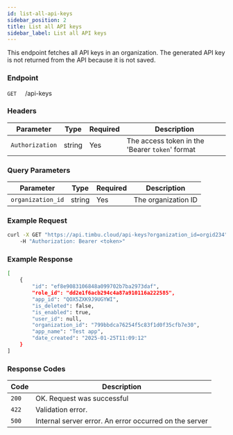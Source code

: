 ```yaml
---
id: list-all-api-keys
sidebar_position: 2
title: List all API keys
sidebar_label: List all API keys
---
```


This endpoint fetches all API keys in an organization. The generated API key is not returned from the API because it is not saved.

### Endpoint

`GET` &nbsp; &nbsp; /api-keys

### Headers

| Parameter       | Type   | Required | Description                                     |
| --------------- | ------ | -------- | ----------------------------------------------- |
| `Authorization` | string | Yes      | The access token in the 'Bearer `token`' format |

### Query Parameters

| Parameter         | Type   | Required | Description         |
| ----------------- | ------ | -------- | ------------------- |
| `organization_id` | string | Yes      | The organization ID |

### Example Request

```bash
curl -X GET "https://api.timbu.cloud/api-keys?organization_id=orgid234"
    -H "Authorization: Bearer <token>"
```

### Example Response

```bash
[
    {
        "id": "ef8e9083106848a099702b7ba2973daf",
        "role_id": "dd2e1f6acb294c4a87a910116a222585",
        "app_id": "QOX5ZXK9J9UGYWI",
        "is_deleted": false,
        "is_enabled": true,
        "user_id": null,
        "organization_id": "799bbdca76254f5c83f1d0f35cfb7e30",
        "app_name": "Test app",
        "date_created": "2025-01-25T11:09:12"
    }
]
```

### Response Codes

| Code  | Description                                            |
| ----- | ------------------------------------------------------ |
| `200` | OK. Request was successful                             |
| `422` | Validation error.                                      |
| `500` | Internal server error. An error occurred on the server |
